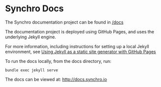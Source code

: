 # Synchro Docs

The Synchro documentation project can be found in [/docs](/docs)

The documentation project is deployed using GitHub Pages, and uses the underlying Jekyll engine.

For more information, including instructions for setting up a local Jekyll environment, see 
[Using Jekyll as a static site generator with GitHub Pages](https://help.github.com/articles/using-jekyll-as-a-static-site-generator-with-github-pages/)

To run the docs locally, from the docs directory, run:

    bundle exec jekyll serve

The docs can be viewed at: <http://docs.synchro.io>
